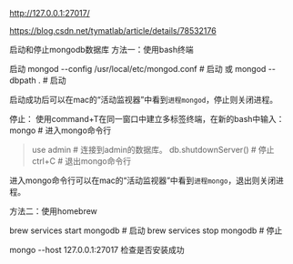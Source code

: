 http://127.0.0.1:27017/

https://blog.csdn.net/tymatlab/article/details/78532176

启动和停止mongodb数据库
方法一：使用bash终端

启动
mongod --config /usr/local/etc/mongod.conf  # 启动
或
mongod --dbpath .                           # 启动

启动成功后可以在mac的“活动监视器”中看到`进程mongod`，停止则关闭进程。

停止： 
使用command+T在同一窗口中建立多标签终端，在新的bash中输入：
mongo                                       # 进入mongo命令行
> use admin                                 # 连接到admin的数据库。
> db.shutdownServer()                       # 停止
> ctrl+C                                    # 退出mongo命令行

进入mongo命令行可以在mac的“活动监视器”中看到`进程mongo`，退出则关闭进程。

方法二：使用homebrew

brew services start mongodb                 # 启动
brew services stop mongodb                  # 停止


mongo --host 127.0.0.1:27017   检查是否安装成功
